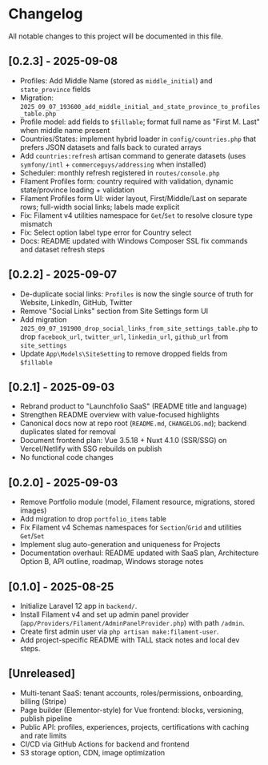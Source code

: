 # Changelog

All notable changes to this project will be documented in this file.

## [0.2.3] - 2025-09-08

- Profiles: Add Middle Name (stored as `middle_initial`) and `state_province` fields
- Migration: `2025_09_07_193600_add_middle_initial_and_state_province_to_profiles_table.php`
- Profile model: add fields to `$fillable`; format full name as "First M. Last" when middle name present
- Countries/States: implement hybrid loader in `config/countries.php` that prefers JSON datasets and falls back to curated arrays
- Add `countries:refresh` artisan command to generate datasets (uses `symfony/intl` + `commerceguys/addressing` when installed)
- Scheduler: monthly refresh registered in `routes/console.php`
- Filament Profiles form: country required with validation, dynamic state/province loading + validation
- Filament Profiles form UI: wider layout, First/Middle/Last on separate rows; full-width social links; labels made explicit
- Fix: Filament v4 utilities namespace for `Get`/`Set` to resolve closure type mismatch
- Fix: Select option label type error for Country select
- Docs: README updated with Windows Composer SSL fix commands and dataset refresh steps

## [0.2.2] - 2025-09-07

- De-duplicate social links: `Profiles` is now the single source of truth for Website, LinkedIn, GitHub, Twitter
- Remove "Social Links" section from Site Settings form UI
- Add migration `2025_09_07_191900_drop_social_links_from_site_settings_table.php` to drop `facebook_url`, `twitter_url`, `linkedin_url`, `github_url` from `site_settings`
- Update `App\Models\SiteSetting` to remove dropped fields from `$fillable`

## [0.2.1] - 2025-09-03

- Rebrand product to "Launchfolio SaaS" (README title and language)
- Strengthen README overview with value-focused highlights
- Canonical docs now at repo root (`README.md`, `CHANGELOG.md`); backend duplicates slated for removal
- Document frontend plan: Vue 3.5.18 + Nuxt 4.1.0 (SSR/SSG) on Vercel/Netlify with SSG rebuilds on publish
- No functional code changes

## [0.2.0] - 2025-09-03

- Remove Portfolio module (model, Filament resource, migrations, stored images)
- Add migration to drop `portfolio_items` table
- Fix Filament v4 Schemas namespaces for `Section`/`Grid` and utilities `Get`/`Set`
- Implement slug auto-generation and uniqueness for Projects
- Documentation overhaul: README updated with SaaS plan, Architecture Option B, API outline, roadmap, Windows storage notes

## [0.1.0] - 2025-08-25

- Initialize Laravel 12 app in `backend/`.
- Install Filament v4 and set up admin panel provider (`app/Providers/Filament/AdminPanelProvider.php`) with path `/admin`.
- Create first admin user via `php artisan make:filament-user`.
- Add project-specific README with TALL stack notes and local dev steps.

## [Unreleased]

- Multi-tenant SaaS: tenant accounts, roles/permissions, onboarding, billing (Stripe)
- Page builder (Elementor-style) for Vue frontend: blocks, versioning, publish pipeline
- Public API: profiles, experiences, projects, certifications with caching and rate limits
- CI/CD via GitHub Actions for backend and frontend
- S3 storage option, CDN, image optimization
